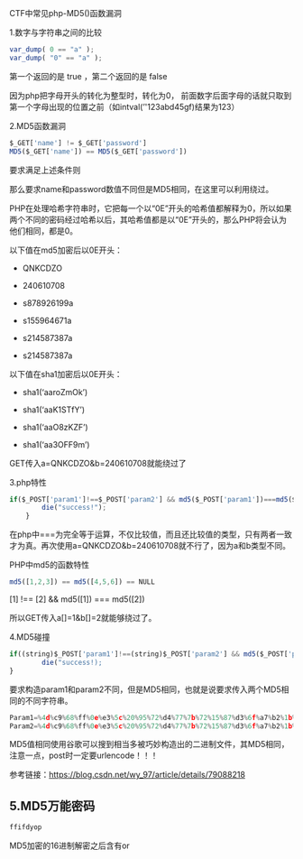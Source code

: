CTF中常见php-MD5()函数漏洞

1.数字与字符串之间的比较

```javascript
var_dump( 0 == "a" );
var_dump( "0" == "a" );
```



第一个返回的是 true ，第二个返回的是 false

因为php把字母开头的转化为整型时，转化为0， 前面数字后面字母的话就只取到第一个字母出现的位置之前（如intval(’'123abd45gf)结果为123）

2.MD5函数漏洞

```javascript
$_GET['name'] != $_GET['password']
MD5($_GET['name']) == MD5($_GET['password'])
```



要求满足上述条件则

那么要求name和password数值不同但是MD5相同，在这里可以利用绕过。

PHP在处理哈希字符串时，它把每一个以“0E”开头的哈希值都解释为0，所以如果两个不同的密码经过哈希以后，其哈希值都是以“0E”开头的，那么PHP将会认为他们相同，都是0。

以下值在md5加密后以0E开头：

- QNKCDZO

- 240610708

- s878926199a

- s155964671a

- s214587387a

- s214587387a

以下值在sha1加密后以0E开头：

- sha1(‘aaroZmOk’)

- sha1(‘aaK1STfY’)

- sha1(‘aaO8zKZF’)

- sha1(‘aa3OFF9m’)

GET传入a=QNKCDZO&b=240610708就能绕过了

3.php特性

```javascript
if($_POST['param1']!==$_POST['param2'] && md5($_POST['param1'])===md5($_POST['param2'])){
        die("success!");
    }
```



在php中===为完全等于运算，不仅比较值，而且还比较值的类型，只有两者一致才为真。再次使用a=QNKCDZO&b=240610708就不行了，因为a和b类型不同。

PHP中md5的函数特性

```javascript
md5([1,2,3]) == md5([4,5,6]) == NULL
```



[1] !== [2] && md5([1]) === md5([2])

所以GET传入a[]=1&b[]=2就能够绕过了。

4.MD5碰撞

```javascript
if((string)$_POST['param1']!==(string)$_POST['param2'] && md5($_POST['param1'])===md5($_POST['param2'])){
        die("success!);
}
```

要求构造param1和param2不同，但是MD5相同，也就是说要求传入两个MD5相同的不同字符串。

```javascript
Param1=%4d%c9%68%ff%0e%e3%5c%20%95%72%d4%77%7b%72%15%87%d3%6f%a7%b2%1b%dc%56%b7%4a%3d%c0%78%3e%7b%95%18%af%bf%a2%00%a8%28%4b%f3%6e%8e%4b%55%b3%5f%42%75%93%d8%49%67%6d%a0%d1%55%5d%83%60%fb%5f%07%fe%a2
Param2=%4d%c9%68%ff%0e%e3%5c%20%95%72%d4%77%7b%72%15%87%d3%6f%a7%b2%1b%dc%56%b7%4a%3d%c0%78%3e%7b%95%18%af%bf%a2%02%a8%28%4b%f3%6e%8e%4b%55%b3%5f%42%75%93%d8%49%67%6d%a0%d1%d5%5d%83%60%fb%5f%07%fe%a2
```



MD5值相同使用谷歌可以搜到相当多被巧妙构造出的二进制文件，其MD5相同，注意一点，post时一定要urlencode！！！

参考链接：https://blog.csdn.net/wy_97/article/details/79088218



## 5.MD5万能密码

```javascript
ffifdyop
```

MD5加密的16进制解密之后含有or

